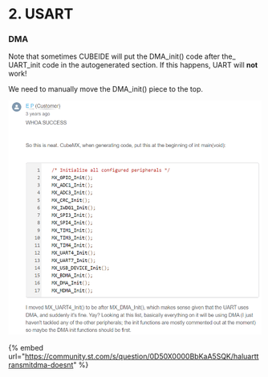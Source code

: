 # 2. USART







### DMA

Note that sometimes CUBEIDE will put the DMA_init() code after the_ UART\_init code in the autogenerated section. If this happens, UART will **not** work!

We need to manually move the DMA\_init() piece to the top.

![](<../.gitbook/assets/image (70).png>)

{% embed url="https://community.st.com/s/question/0D50X0000BbKaA5SQK/haluarttransmitdma-doesnt" %}
